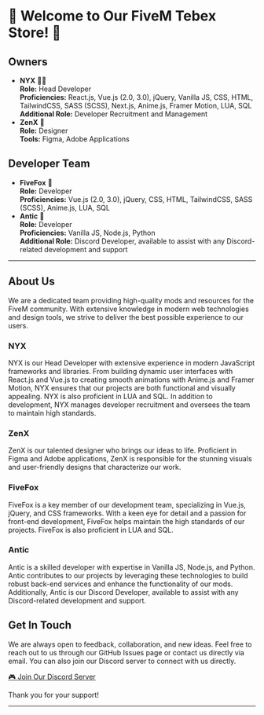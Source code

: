 # 🎉 Welcome to Our FiveM Tebex Store! 🎉

## Owners
- **NYX** 👨‍💻  
  **Role:** Head Developer  
  **Proficiencies:** React.js, Vue.js (2.0, 3.0), jQuery, Vanilla JS, CSS, HTML, TailwindCSS, SASS (SCSS), Next.js, Anime.js, Framer Motion, LUA, SQL  
  **Additional Role:** Developer Recruitment and Management
- **ZenX** 🎨  
  **Role:** Designer  
  **Tools:** Figma, Adobe Applications

## Developer Team
- **FiveFox** 🦊  
  **Role:** Developer  
  **Proficiencies:** Vue.js (2.0, 3.0), jQuery, CSS, HTML, TailwindCSS, SASS (SCSS), Anime.js, LUA, SQL
- **Antic** 🔧  
  **Role:** Developer  
  **Proficiencies:** Vanilla JS, Node.js, Python  
  **Additional Role:** Discord Developer, available to assist with any Discord-related development and support

---

## About Us
We are a dedicated team providing high-quality mods and resources for the FiveM community. With extensive knowledge in modern web technologies and design tools, we strive to deliver the best possible experience to our users.

### NYX
NYX is our Head Developer with extensive experience in modern JavaScript frameworks and libraries. From building dynamic user interfaces with React.js and Vue.js to creating smooth animations with Anime.js and Framer Motion, NYX ensures that our projects are both functional and visually appealing. NYX is also proficient in LUA and SQL. In addition to development, NYX manages developer recruitment and oversees the team to maintain high standards.

### ZenX
ZenX is our talented designer who brings our ideas to life. Proficient in Figma and Adobe applications, ZenX is responsible for the stunning visuals and user-friendly designs that characterize our work.

### FiveFox
FiveFox is a key member of our development team, specializing in Vue.js, jQuery, and CSS frameworks. With a keen eye for detail and a passion for front-end development, FiveFox helps maintain the high standards of our projects. FiveFox is also proficient in LUA and SQL.

### Antic
Antic is a skilled developer with expertise in Vanilla JS, Node.js, and Python. Antic contributes to our projects by leveraging these technologies to build robust back-end services and enhance the functionality of our mods. Additionally, Antic is our Discord Developer, available to assist with any Discord-related development and support.

## Get In Touch
We are always open to feedback, collaboration, and new ideas. Feel free to reach out to us through our GitHub Issues page or contact us directly via email. You can also join our Discord server to connect with us directly.

[🎮 Join Our Discord Server](https://discord.gg/nyxstore)

Thank you for your support!

---

